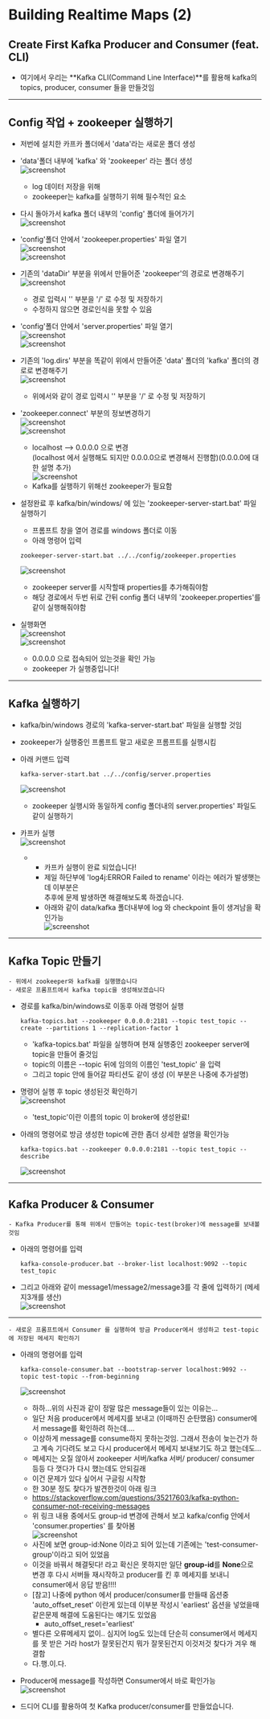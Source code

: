 # Building Realtime Maps (2)

## **Create First Kafka Producer and Consumer (feat. CLI)**
- 여기에서 우리는 **Kafka CLI(Command Line Interface)**를 활용해 kafka의 topics, producer, consumer 들을 만들것임
---

## Config 작업 + zookeeper 실행하기
- 저번에 설치한 카프카 폴더에서 'data'라는 새로운 폴더 생성   
- 'data'폴더 내부에 'kafka' 와 'zookeeper' 라는 폴더 생성    
![screenshot](./RM_img/screenshot22.png)
  - log 데이터 저장을 위해 
  - zookeeper는 kafka를 실행하기 위해 필수적인 요소
  
- 다시 돌아가서 kafka 폴더 내부의 'config' 폴더에 들어가기   
![screenshot](./RM_img/screenshot23.png)


- 'config'폴더 안에서 'zookeeper.properties' 파일 열기   
![screenshot](./RM_img/screenshot24.png)   
![screenshot](./RM_img/screenshot25.png)   


- 기존의 'dataDir' 부분을 위에서 만들어준 'zookeeper'의 경로로 변경해주기     
![screenshot](./RM_img/screenshot26.png)   
    - 경로 입력시 '\' 부분을 '/' 로 수정 및 저장하기
    - 수정하지 않으면 경로인식을 못할 수 있음

- 'config'폴더 안에서 'server.properties' 파일 열기   
![screenshot](./RM_img/screenshot27.png)      
![screenshot](./RM_img/screenshot28.png)     

- 기존의 'log.dirs' 부분을 똑같이 위에서 만들어준 'data' 폴더의 'kafka' 폴더의 경로로 변경해주기   
![screenshot](./RM_img/screenshot29.png)   
  - 위에서와 같이 경로 입력시 '\' 부분을 '/' 로 수정 및 저장하기
   
- 'zookeeper.connect' 부분의 정보변경하기    
![screenshot](./RM_img/screenshot31.png)   
![screenshot](./RM_img/screenshot32.png)   
    - localhost --> 0.0.0.0 으로 변경      
    (localhost 에서 실행해도 되지만 0.0.0.0으로 변경해서 진행함)(0.0.0.0에 대한 설명 추가)    
    ![screenshot](./RM_img/screenshot30.png)   
    - Kafka를 실행하기 위해선 zookeeper가 필요함 

- 설정완료 후 kafka/bin/windows/ 에 있는 'zookeeper-server-start.bat' 파일 실행하기
  - 프롬프트 창을 열어 경로를 windows 폴더로 이동   
  - 아래 명령어 입력
  ```linux
  zookeeper-server-start.bat ../../config/zookeeper.properties
  ```   
    ![screenshot](./RM_img/screenshot33.png)      
  - zookeeper server를 시작할때 properties를 추가해줘야함
  - 해당 경로에서 두번 뒤로 간뒤 config 폴더 내부의 'zookeeper.properties'를 같이 실행해줘야함   
- 실행화면   
![screenshot](./RM_img/screenshot34.png)      
![screenshot](./RM_img/screenshot35.png)        
  - 0.0.0.0 으로 접속되어 있는것을 확인 가능
  - zookeeper 가 실행중입니다!
---
## Kafka 실행하기
- kafka/bin/windows 경로의 'kafka-server-start.bat' 파일을 실행할 것임
- zookeeper가 실행중인 프롬프트 말고 새로운 프롬프트를 실행시킴
-  아래 커맨드 입력   
    ```linux
    kafka-server-start.bat ../../config/server.properties
    ```
    ![screenshot](./RM_img/screenshot36.png)        
    - zookeeper 실행시와 동일하게 config 폴더내의 server.properties' 파일도 같이 실행하기   

- 카프카 실행   
![screenshot](./RM_img/screenshot37.png)        
  - - 카프카 실행이 완료 되었습니다!   
    - 제일 하단부에 'log4j:ERROR Failed to rename' 이라는 에러가 발생햇는데 이부분은   
      추후에 문제 발생하면 해결해보도록 하겠습니다.
    - 아래와 같이 data/kafka 폴더내부에 log 와 checkpoint 들이 생겨남을 확인가능      
![screenshot](./RM_img/screenshot38.png)        
---
## Kafka Topic 만들기
    - 위에서 zookeeper와 kafka를 실행했습니다
    - 새로운 프롬프트에서 kafka topic을 생성해보겠습니다
- 경로를 kafka/bin/windows로 이동후 아래 명령어 실행
  ```linux
  kafka-topics.bat --zookeeper 0.0.0.0:2181 --topic test_topic --create --partitions 1 --replication-factor 1
  ```
  - 'kafka-topics.bat' 파일을 실행하며 현재 실행중인 zookeeper server에 topic을 만들어 줄것임
  - topic의 이름은 --topic 뒤에 임의의 이름인 'test_topic' 을 입력
  - 그리고 topic 안에 들어갈 파티션도 같이 생성 (이 부분은 나중에 추가설명)   
  
- 명령어 실행 후 topic 생성된것 확인하기    
  ![screenshot](./RM_img/screenshot40.png)  
  - 'test_topic'이란 이름의 topic 이 broker에 생성완료!
- 아래의 명령어로 방금 생성한 topic에 관한 좀더 상세한 설명을 확인가능   
  ```linux
  kafka-topics.bat --zookeeper 0.0.0.0:2181 --topic test_topic --describe
  ```
  ![screenshot](./RM_img/screenshot41.png)  
---
## Kafka Producer & Consumer
    - Kafka Producer를 통해 위에서 만들어논 topic-test(broker)에 message를 보내볼것임
- 아래의 명령어를 입력
  ```linux
  kafka-console-producer.bat --broker-list localhost:9092 --topic test_topic
  ```
- 그리고 아래와 같이 message1/message2/message3를 각 줄에 입력하기 (메세지3개를 생산)    
![screenshot](./RM_img/screenshot42.png) 

---

    - 새로운 프롬프트에서 Consumer 를 실행하여 방금 Producer에서 생성하고 test-topic에 저장된 메세지 확인하기      
- 아래의 명령어를 입력   
  ```linux
  kafka-console-consumer.bat --bootstrap-server localhost:9092 --topic test-topic --from-beginning
  ```
  ![screenshot](./RM_img/screenshot43.png) 
  - 하하...위의 사진과 같이 정말 많은 message들이 있는 이유는...
  - 일단 처음 producer에서 메세지를 보내고 (이때까진 순탄했음) consumer에서 message를 확인하려 하는데....
  - 이상하게 message를 consume하지 못하는것임. 그래서 전송이 늦는건가 하고 계속 기다려도 보고 다시 producer에서 메세지 보내보기도 하고 했는데도...
  - 메세지는 오질 않아서 zookeeper 서버/kafka 서버/ producer/ consumer 등등 다 껏다가 다시 했는데도 안되길래
  - 이건 문제가 있다 싶어서 구글링 시작함
  - 한 30분 정도 찾다가 발견한것이 아래 링크
  - https://stackoverflow.com/questions/35217603/kafka-python-consumer-not-receiving-messages
  - 위 링크 내용 중에서도 group-id 변경에 관해서 보고 kafka/config 안에서 'consumer.properties' 를 찾아봄   
    ![screenshot](./RM_img/screenshot44.png) 
  - 사진에 보면 group-id:None 이라고 되어 있는데 기존에는 'test-consumer-group'이라고 되어 있었음
  - 이것을 바꿔서 해결됫다! 라고 확신은 못하지만 일단 **group-id**를 **None**으로 변경 후 다시 서버들 재시작하고 producer를 킨 후 메세지를 보내니 consumer에서 응답 받음!!!!
  - [참고] 나중에 python 에서 producer/consumer를 만들때 옵션중 'auto_offset_reset' 이란게 있는데 이부분 작성시 'earliest' 옵션을 넣었을때 같은문제 해결에 도움된다는 얘기도 있었음
    - auto_offset_reset='earliest'
  - 별다른 오류메세지 없이.. 심지어 log도 있는데 단순히 consumer에서 메세지를 못 받은 거라 host가 잘못된건지 뭐가 잘못된건지 이것저것 찾다가 겨우 해결함
  - 다.행.이.다.

- Producer에 message를 작성하면 Consumer에서 바로 확인가능   
![screenshot](./RM_img/screenshot45.png) 

- 드디어 CLI를 활용하여 첫 Kafka producer/consumer를 만들었습니다.
